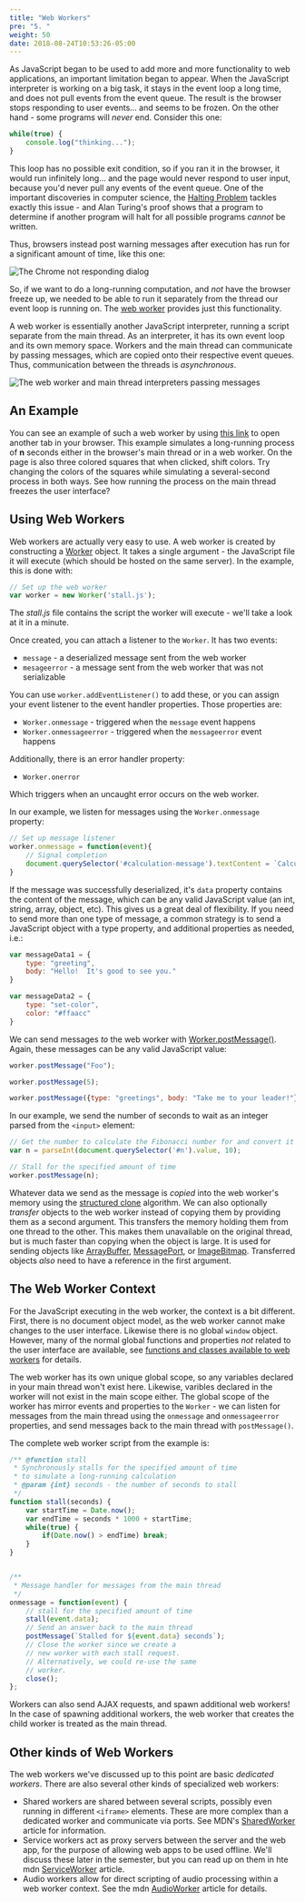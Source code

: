 ```yaml
---
title: "Web Workers"
pre: "5. "
weight: 50
date: 2018-08-24T10:53:26-05:00
---
```


As JavaScript began to be used to add more and more functionality to web applications, an important limitation began to appear.  When the JavaScript interpreter is working on a big task, it stays in the event loop a long time, and does not pull events from the event queue.  The result is the browser stops responding to user events... and seems to be frozen.  On the other hand - some programs will _never_ end.  Consider this one:

```js
while(true) {
    console.log("thinking...");
}
```

This loop has no possible exit condition, so if you ran it in the browser, it would run infinitely long... and the page would never respond to user input, because you'd never pull any events of the event queue.  One of the important discoveries in computer science, the [Halting Problem](https://en.wikipedia.org/wiki/Halting_problem) tackles exactly this issue - and Alan Turing's proof shows that a program to determine if another program will halt for all possible programs _cannot_ be written.  

Thus, browsers instead post warning messages after execution has run for a significant amount of time, like this one:

![The Chrome not responding dialog](/images/3.5.1.jpg)

So, if we want to do a long-running computation, and _not_ have the browser freeze up, we needed to be able to run it separately from the thread our event loop is running on.  The [web worker](https://developer.mozilla.org/en-US/docs/Web/API/Web_Workers_API/Using_web_workers) provides just this functionality.

A web worker is essentially another JavaScript interpreter, running a script separate from the main thread.  As an interpreter, it has its own event loop and its own memory space.  Workers and the main thread can communicate by passing messages, which are copied onto their respective event queues. Thus, communication between the threads is _asynchronous_.

![The web worker and main thread interpreters passing messages](/images/3.5.2.png)

## An Example
You can see an example of such a web worker by using <a href='../../examples/3.5.1/index.html' target='_blank'>this link</a> to open another tab in your browser.  This example simulates a long-running process of **n** seconds either in the browser's main thread or in a web worker.  On the page is also three colored squares that when clicked, shift colors.  Try changing the colors of the squares while simulating a several-second process in both ways.  See how running the process on the main thread freezes the user interface?

## Using Web Workers

Web workers are actually very easy to use.  A web worker is created by constructing a [Worker](https://developer.mozilla.org/en-US/docs/Web/API/Worker) object.  It takes a single argument - the JavaScript file it will execute (which should be hosted on the same server).  In the example, this is done with:

```js
// Set up the web worker
var worker = new Worker('stall.js');
```

The _stall.js_ file contains the script the worker will execute - we'll take a look at it in a minute.

Once created, you can attach a listener to the `Worker`.  It has two events:

* `message` - a deserialized message sent from the web worker 
* `mesageerror` - a message sent from the web worker that was not serializable

You can use `worker.addEventListener()` to add these, or you can assign your event listener to the event handler properties.  Those properties are:

* `Worker.onmessage` - triggered when the `message` event happens
* `Worker.onmessageerror` - triggered when the `messageerror` event happens

Additionally, there is an error handler property:

* `Worker.onerror`

Which triggers when an uncaught error occurs on the web worker.

In our example, we listen for messages using the `Worker.onmessage` property:

```js
// Set up message listener
worker.onmessage = function(event){
    // Signal completion
    document.querySelector('#calculation-message').textContent = `Calculation complete!`;
}
```

If the message was successfully deserialized, it's `data` property contains the content of the message, which can be any valid JavaScript value (an int, string, array, object, etc). This gives us a great deal of flexibility.  If you need to send more than one type of message, a common strategy is to send a JavaScript object with a type property, and additional properties as needed, i.e.:

```js
var messageData1 = {
    type: "greeting",
    body: "Hello!  It's good to see you."
}

var messageData2 = {
    type: "set-color",
    color: "#ffaacc"
}
```

We can send messages _to_ the web worker with [Worker.postMessage()](https://developer.mozilla.org/en-US/docs/Web/API/Worker/postMessage).  Again, these messages can be any valid JavaScript value:

```js
worker.postMessage("Foo");

worker.postMessage(5);

worker.postMessage({type: "greetings", body: "Take me to your leader!"});
```

In our example, we send the number of seconds to wait as an integer parsed from the `<input>` element:

```js
// Get the number to calculate the Fibonacci number for and convert it from a string to a base 10 integer
var n = parseInt(document.querySelector('#n').value, 10);

// Stall for the specified amount of time
worker.postMessage(n);
```

Whatever data we send as the message is _copied_ into the web worker's memory using the [structured clone](https://developer.mozilla.org/en-US/docs/Web/Guide/DOM/The_structured_clone_algorithm) algorithm.  We can also optionally _transfer_ objects to the web worker instead of copying them by providing them as a second argument. This transfers the memory holding them from one thread to the other. This makes them unavailable on the original thread, but is much faster than copying when the object is large.  It is used for sending objects like [ArrayBuffer](https://developer.mozilla.org/en-US/docs/Web/API/ArrayBuffer), [MessagePort](https://developer.mozilla.org/en-US/docs/Web/API/MessagePort), or [ImageBitmap](https://developer.mozilla.org/en-US/docs/Web/API/ImageBitmap).  Transferred objects _also_ need to have a reference in the first argument.

## The Web Worker Context

For the JavaScript executing in the web worker, the context is a bit different.  First, there is no document object model, as the web worker cannot make changes to the user interface.  Likewise there is no global `window` object.  However, many of the normal global functions and properties _not_ related to the user interface are available, see [functions and classes available to web workers](https://developer.mozilla.org/en-US/docs/Web/API/Worker/Functions_and_classes_available_to_workers) for details.  

The web worker has its own unique global scope, so any variables declared in your main thread won't exist here.  Likewise, varibles declared in the worker will not exist in the main scope either.  The global scope of the worker has mirror events and properties to the `Worker` - we can listen for messages from the main thread using the `onmessage` and `onmessageerror` properties, and send messages back to the main thread with `postMessage()`.  

The complete web worker script from the example is:

```js
/** @function stall 
 * Synchronously stalls for the specified amount of time 
 * to simulate a long-running calculation
 * @param {int} seconds - the number of seconds to stall
 */
function stall(seconds) {
    var startTime = Date.now();
    var endTime = seconds * 1000 + startTime;
    while(true) {
        if(Date.now() > endTime) break;
    }
}


/**
 * Message handler for messages from the main thread
 */
onmessage = function(event) {
    // stall for the specified amount of time 
    stall(event.data);
    // Send an answer back to the main thread
    postMessage(`Stalled for ${event.data} seconds`);
    // Close the worker since we create a
    // new worker with each stall request.
    // Alternatively, we could re-use the same
    // worker.
    close();
};
```

Workers can also send AJAX requests, and spawn additional web workers!  In the case of spawning additional workers, the web worker that creates the child worker is treated as the main thread.

## Other kinds of Web Workers

The web workers we've discussed up to this point are basic _dedicated workers_.  There are also several other kinds of specialized web workers:

* Shared workers are shared between several scripts, possibly even running in different `<iframe>` elements.  These are more complex than a dedicated worker and communicate via ports.  See MDN's [SharedWorker](https://developer.mozilla.org/en-US/docs/Web/API/SharedWorker) article for information.
* Service workers act as proxy servers between the server and the web app, for the purpose of allowing web apps to be used offline.  We'll discuss these later in the semester, but you can read up on them in hte mdn [ServiceWorker](https://developer.mozilla.org/en-US/docs/Web/API/ServiceWorker_API) article.
* Audio workers allow for direct scripting of audio processing within a web worker context.  See the mdn [AudioWorker](https://developer.mozilla.org/en-US/docs/Web/API/Web_Audio_API#Audio_Workers) article for details.
